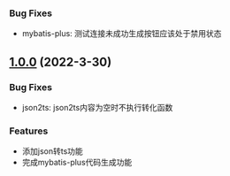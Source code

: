 
### Bug Fixes
* mybatis-plus: 测试连接未成功生成按钮应该处于禁用状态

## [1.0.0](https://github.com/FengYouJun520/tomato-toolkit/compare/main...v1.0.0) (2022-3-30)

### Bug Fixes
* json2ts: json2ts内容为空时不执行转化函数

### Features
* 添加json转ts功能
* 完成mybatis-plus代码生成功能
